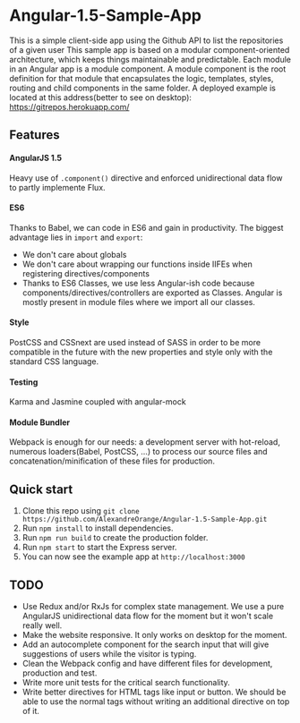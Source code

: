 # Angular-1.5-Sample-App

This is a simple client-side app using the Github API to list the repositories of a given user
This sample app is based on a modular component-oriented architecture, which keeps things maintainable and predictable. Each module in an Angular app is a module component. A module component is the root definition for that module that encapsulates the logic, templates, styles, routing and child components in the same folder.
A deployed example is located at this address(better to see on desktop): <a href="https://gitrepos.herokuapp.com/">https://gitrepos.herokuapp.com/</a>


## Features

#### AngularJS 1.5
Heavy use of `.component()` directive and enforced unidirectional data flow to partly implemente Flux.

#### ES6
Thanks to Babel, we can code in ES6 and gain in productivity.
The biggest advantage lies in `import` and `export`:
- We don't care about globals
- We don't care about wrapping our functions inside IIFEs when registering directives/components
- Thanks to ES6 Classes, we use less Angular-ish code because components/directives/controllers are exported as Classes.
Angular is mostly present in module files where we import all our classes.

#### Style
PostCSS and CSSnext are used instead of SASS in order to be more compatible in the future with the new properties and style only with the standard CSS language.

#### Testing
Karma and Jasmine coupled with angular-mock

#### Module Bundler
Webpack is enough for our needs: a development server with hot-reload, numerous loaders(Babel, PostCSS, ...) to process our source files and concatenation/minification of these files for production.


## Quick start

1. Clone this repo using `git clone https://github.com/AlexandreOrange/Angular-1.5-Sample-App.git`
2. Run `npm install` to install dependencies.
3. Run `npm run build` to create the production folder.
4. Run `npm start` to start the Express server.
5. You can now see the example app at `http://localhost:3000`

## TODO

- Use Redux and/or RxJs for complex state management. We use a pure AngularJS unidirectional data flow for the moment but it won't scale really well.
- Make the website responsive. It only works on desktop for the moment.
- Add an autocomplete component for the search input that will give suggestions of users while the visitor is typing.
- Clean the Webpack config and have different files for development, production and test.
- Write more unit tests for the critical search functionality.
- Write better directives for HTML tags like input or button. We should be able to use the normal tags without writing an additional directive on top of it.
